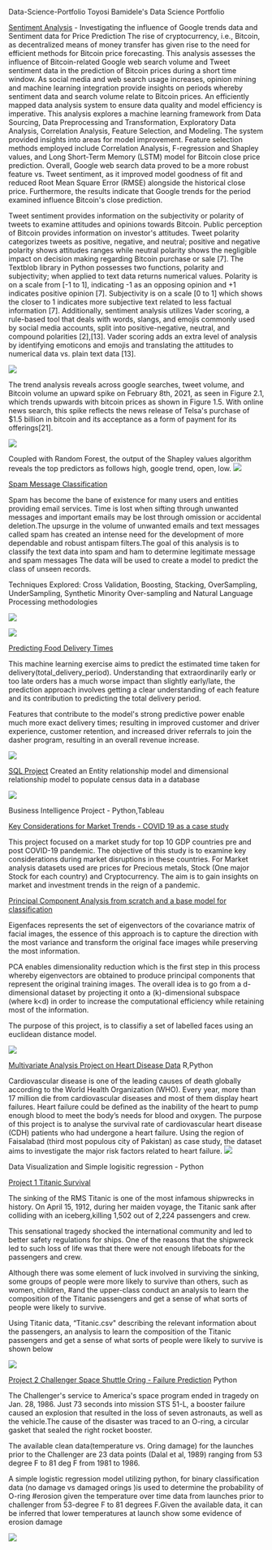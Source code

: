 
Data-Science-Portfolio
Toyosi Bamidele's Data Science Portfolio

[Sentiment Analysis](https://github.com/toyobam92/Data-Science-Portfolio/tree/master/Sentiment%20Analysis) - Investigating the influence of Google trends data and Sentiment data for Price Prediction
The rise of cryptocurrency, i.e., Bitcoin, as decentralized means of money transfer has given rise to the need for efficient methods for Bitcoin price forecasting. This analysis assesses the influence of Bitcoin-related Google web search volume and Tweet sentiment data in the prediction of Bitcoin prices during a short time window. As social media and web search usage increases, opinion mining and machine learning integration provide insights on periods whereby sentiment data and search volume relate to Bitcoin prices. An efficiently mapped data analysis system to ensure data quality and model efficiency is imperative. This analysis explores a machine learning framework from Data Sourcing, Data Preprocessing and Transformation, Exploratory Data Analysis, Correlation Analysis, Feature Selection, and Modeling. The system provided insights into areas for model improvement. Feature selection methods employed include Correlation Analysis, F-regression and Shapley values, and Long Short-Term Memory (LSTM) model for Bitcoin close price prediction. Overall, Google web search data proved to be a more robust feature vs. Tweet sentiment, as it improved model goodness of fit and reduced Root Mean Square Error (RMSE) alongside the historical close price. Furthermore, the results indicate that Google trends for the period examined influence Bitcoin's close prediction.

Tweet sentiment provides information on the subjectivity or polarity of tweets to examine attitudes and opinions towards Bitcoin. Public perception of Bitcoin provides information on investor's attitudes. Tweet polarity categorizes tweets as positive, negative, and neutral; positive and negative polarity shows attitudes ranges while neutral polarity shows the negligible impact on decision making regarding Bitcoin purchase or sale [7]. The Textblob library in Python possesses two functions, polarity and subjectivity; when applied to text data returns numerical values. Polarity is on a scale from [-1 to 1], indicating -1 as an opposing opinion and +1 indicates positive opinion [7]. Subjectivity is on a scale [0 to 1] which shows the closer to 1 indicates more subjective text related to less factual information [7]. Additionally, sentiment analysis utilizes Vader scoring, a rule-based tool that deals with words, slangs, and emojis commonly used by social media accounts, split into positive-negative, neutral, and compound polarities [2],[13]. Vader scoring adds an extra level of analysis by identifying emoticons and emojis and translating the attitudes to numerical data vs. plain text data [13].

![](Images/sentiment_plot.png)

The trend analysis reveals across google searches, tweet volume, and Bitcoin volume an upward spike on February 8th, 2021, as seen in Figure 2.1, which trends upwards with bitcoin prices as shown in Figure 1.5. With online news search, this spike reflects the news release of Telsa's purchase of $1.5 billion in bitcoin and its acceptance as a form of payment for its offerings[21].

![](Images/trend_plot.png)

Coupled with Random Forest, the output of the Shapley values algorithm reveals the top predictors as follows high, google trend, open, low.
![](Images/shap_plot.png)

[Spam Message Classification](https://github.com/toyobam92/Data-Science-Portfolio/tree/master/Spam%20Classification_NLP%20Project) 

Spam has become the bane of existence for many users and entities providing email services. Time is lost when sifting through unwanted messages and important emails may be lost through omission or accidental deletion.The upsurge in the volume of unwanted emails  and text messages called spam has created an intense need for the development of more dependable and robust antispam filters.The goal of this analysis is to classify the text data into spam and ham to determine legitimate message and spam messages The data will be used to create a model to predict the class of unseen records.

Techniques Explored: Cross Validation, Boosting, Stacking, OverSampling, UnderSampling, Synthetic Minority Over-sampling and Natural Language Processing methodologies

![](Images/Screen%20Shot%202021-03-22%20at%2011.20.39%20PM.png)


![](Images/Screen%20Shot%202021-03-22%20at%2011.21.54%20PM.png)

[Predicting Food Delivery Times](https://github.com/toyobam92/Data-Science-Portfolio/tree/master/Predicting%20Food%20Delivery%20times) 

This machine learning exercise aims to predict the estimated time taken for delivery(total_delivery_period). Understanding that extraordinarily early or too late orders has a much worse impact than slightly early/late, the prediction approach involves getting a clear understanding of each feature and its contribution to predicting the total delivery period. 

Features that contribute to the model's strong predictive power enable much more exact delivery times; resulting in improved customer and driver experience, customer retention, and increased driver referrals to join the dasher program, resulting in an overall revenue increase.

![](Images/predicting_time.png)

[SQL Project](https://github.com/toyobam92/Data-Science-Portfolio/tree/master/SQL%20Project) 
Created an Entity relationship model and dimensional relationship model to populate census data in a database

![](Images/FCP3_Dimensional.png)

Business Intelligence Project - Python,Tableau

[Key Considerations for Market Trends - COVID 19 as a case study](https://github.com/toyobam92/Data-Science-Portfolio/tree/master/Market%20Trend%20Analysis)

This project focused on a market study for top 10 GDP countries pre and post COVID-19 pandemic. The objective of this study is to examine key considerations during market disruptions in these countries. For Market analysis datasets used are prices for Precious metals, Stock (One major Stock for each country) and Cryptocurrency. The aim is to gain insights on market and investment trends in the reign of a pandemic.

[Principal Component Analysis from scratch and a base model for classification](https://github.com/toyobam92/Data-Science-Portfolio/tree/master/Principle%20Component%20Analysis%20from%20Scratch)

Eigenfaces represents the set of eigenvectors of the covariance matrix of facial images, the essence of this approach is to capture the direction with the most variance and transform the original face images while preserving the most information.

PCA enables dimensionality reduction which is the first step in this process whereby eigenvectors are obtained to produce principal components that represent the original training images. The overall idea is to go from a d-dimensional dataset by projecting it onto a (k)-dimensional subspace (where k<d) in order to increase the computational efficiency while retaining most of the information.

The purpose of this project, is to classifiy a set of labelled faces using an euclidean distance model.

![](Images/PCA_IMAGE.png)


[Multivariate Analysis Project on Heart Disease Data](https://github.com/toyobam92/Data-Science-Portfolio/tree/master/Multivariate%20Analysis) R,Python

Cardiovascular disease is one of the leading causes of death globally according to the World Health Organization (WHO). Every year, more than 17 million die from cardiovascular diseases and most of them display heart failures. Heart failure could be defined as the inability of the heart to pump enough blood to meet the body’s needs for blood and oxygen. The purpose of this project is to analyse the survival rate of cardiovascular heart disease (CDH) patients who had undergone a heart failure. Using the region of Faisalabad (third most populous city of Pakistan) as case study, the dataset aims to investigate the major risk factors related to heart failure.
![](Images/heart%20disease%20data.png)

Data Visualization and Simple logisitic regression - Python

[Project 1 Titanic Survival](https://github.com/toyosibamidele/Data-Science-Portfolio)

The sinking of the RMS Titanic is one of the most infamous shipwrecks in history. 
On April 15, 1912, during her maiden voyage, the Titanic sank after colliding with an iceberg,killing 1,502 out of 2,224 passengers and crew.

This sensational tragedy shocked the international community and led to better safety regulations for ships. 
One of the reasons that the shipwreck led to such loss of life was that there were not enough lifeboats for the passengers and crew. 

Although there was some element of luck involved in surviving the sinking, some groups of people were more likely to survive than others, such as women, children, #and the upper-class conduct an analysis to learn the composition of the Titanic passengers and get a sense of what sorts of people were likely to survive.

Using Titanic data, “Titanic.csv" describing the relevant information about the passengers, an analysis to learn the composition of the Titanic passengers and get a sense of what sorts of people were likely to survive is shown below

![](Images/Titanic%20Survival%20Data%20Visualization.png)

[Project 2 Challenger Space Shuttle Oring - Failure Prediction](https://github.com/toyosibamidele/Data-Science-Portfolio) Python

The Challenger's service to America's space program ended in tragedy on Jan. 28, 1986. Just 73 seconds into mission STS 51-L, a booster failure caused an explosion that resulted in the loss of seven astronauts, as well as the vehicle.The cause of the disaster was traced to an O-ring, a circular gasket that sealed the right rocket booster. 

The available clean data(temperature vs. Oring damage) for the launches prior to the Challenger are 23 data points (Dalal et al, 1989) ranging from 53 degree F to 81 deg F from 1981 to 1986.

A simple logistic regression model utilizing python, for binary classification data (no damage vs damaged orings )is used to determine the probability of O-ring #erosion given the temperature over time data from launches prior to challenger from 53-degree F to 81 degrees F.Given the available data, it can be inferred that lower temperatures at launch show some evidence of erosion damage

![](Images/challenger%20space%20shuttle%20oring%20damage.png)








